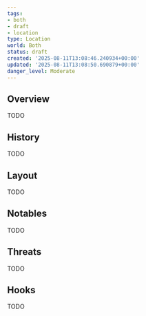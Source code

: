 ```yaml
---
tags:
- both
- draft
- location
type: Location
world: Both
status: draft
created: '2025-08-11T13:08:46.240934+00:00'
updated: '2025-08-11T13:08:50.690879+00:00'
danger_level: Moderate
---
```



## Overview

TODO
## History

TODO
## Layout

TODO
## Notables

TODO
## Threats

TODO
## Hooks

TODO
